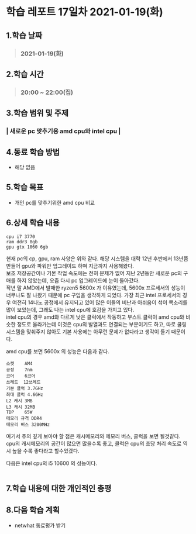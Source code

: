 # 학습 레포트 17일차 2021-01-19(화)
## 1.학습 날짜
> ### 2021-01-19(화)

## 2.학습 시간
> ### 20:00 ~ 22:00(집)

## 3.학습 범위 및 주제
### | 새로운 pc 맞추기용 amd cpu와 intel cpu |

## 4.동료 학습 방법
- 해당 없음

## 5.학습 목표
- 개인 pc를 맞추기위한 amd cpu 비교

## 6.상세 학습 내용
```
cpu i7 3770
ram ddr3 8gb
gpu gtx 1060 6gb
```
현재 pc의 cp, gpu, ram 사양은 위와 같다. 해당 시스템을 대략 12년 후반에서 13년쯤 만들어 gpu와 파워만 업그레이드 하며 지금까지 사용해왔다.\
보조 저장공간이나 기본 작업 속도에는 전혀 문제가 없어 지난 2년동안 새로운 pc의 구매를 하지 않았는데, 요즘 다시 pc 업그레이드에 눈이 돌아갔다.\
작년 말 AMD에서 발매한 ryzen5 5600x 가 이유였는데, 5600x 프로세서의 성능이 너무나도 잘 나왔기 때문에 pc 구입을 생각하게 되었다. 가장 최근 intel 프로세서의 경우 여전히 14나노 공정에서 유지되고 있어 많은 이들의 비난과 아쉬움이 섞이 목소리를 많이 보았는데, 그래도 나는 intel cpu에 호감을 가지고 있다.\
intel cpu의 경우 amd와 다르게 낮은 클럭에서 작동하고 부스트 클럭이 amd cpu와 비슷한 정도로 올라가는데 이것은 cpu의 발열과도 연결되는 부분이기도 하고, 따로 쿨링시스템을 맞춰주지 않아도 기본 사용에는 아무런 문제가 없다라고 생각이 들기 때문이다.

amd cpu를 보면 5600x 의 성능은 다음과 같다.
```
소켓    AM4
공정    7nm
코어    6코어
쓰레드  12쓰레드
기본 클럭 3.7GHz
최대 클럭 4.6GHz
L2 캐시 3MB
L3 캐시 32MB
TDP    65W
메모리 규격 DDR4
메모리 버스 3200MHz
```
여기서 주의 깊게 보아야 할 점은 캐시메모리와 메모리 버스, 클럭을 보면 될것같다.
cpu의 캐시메모리의 공간이 많으면 많을수록 좋고, 클럭은 cpu의 초당 처리 속도로 역시 높을 수록 좋다라고 할수있겠다.

다음은 intel cpu의 i5 10600 의 성능이다.
```

```

## 7.학습 내용에 대한 개인적인 총평
## 8.다음 학습 계획
- netwhat 동료평가 받기